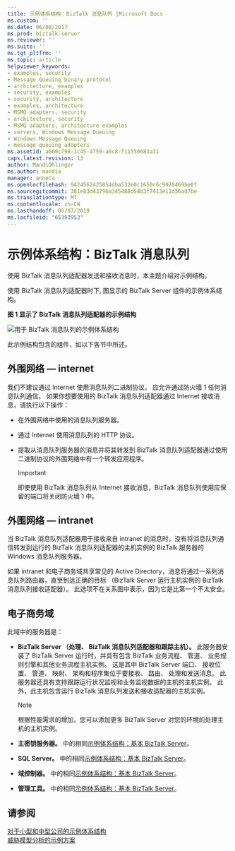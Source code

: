```yaml
---
title: 示例体系结构：BizTalk 消息队列 |Microsoft Docs
ms.custom: ''
ms.date: 06/08/2017
ms.prod: biztalk-server
ms.reviewer: ''
ms.suite: ''
ms.tgt_pltfrm: ''
ms.topic: article
helpviewer_keywords:
- examples, security
- Message Queuing binary protocol
- architecture, examples
- security, examples
- security, architecture
- examples, architecture
- MSMQ adapters, security
- architecture, security
- MSMQ adapters, architecture examples
- servers, Windows Message Queuing
- Windows Message Queuing
- message queuing adapters
ms.assetid: a660c798-1c45-4759-a6c8-f11550683a31
caps.latest.revision: 13
author: MandiOhlinger
ms.author: mandia
manager: anneta
ms.openlocfilehash: 9424562425854dba532e0c1650c6c9070469be0f
ms.sourcegitcommit: 381e83d43796a345488d54b3f7413e11d56ad7be
ms.translationtype: MT
ms.contentlocale: zh-CN
ms.lasthandoff: 05/07/2019
ms.locfileid: "65393953"
---
```

# <a name="sample-architecture-biztalk-message-queuing"></a>示例体系结构：BizTalk 消息队列
使用 BizTalk 消息队列适配器发送和接收消息时，本主题介绍对示例结构。  
  
 使用 BizTalk 消息队列适配器时下, 图显示的 BizTalk Server 组件的示例体系结构。  
  
 **图 1 显示了 BizTalk 消息队列适配器的示例结构**  
  
 ![用于 BizTalk 消息队列的示例体系结构](../core/media/tdi-sec-refarch-msmq.gif "TDI_Sec_RefArch_MSMQ")  
  
 此示例结构包含的组件，如以下各节中所述。  
  
## <a name="perimeter-networkinternet"></a>外围网络 ― internet  
 我们不建议通过 Internet 使用消息队列二进制协议。 应允许通过防火墙 1 任何消息队列通信。 如果你想要使用的 BizTalk 消息队列适配器通过 Internet 接收消息，请执行以下操作：  
  
-   在外围网络中使用的消息队列服务器。  
  
-   通过 Internet 使用消息队列的 HTTP 协议。  
  
-   提取从消息队列服务器的消息并将其转发到 BizTalk 消息队列适配器通过使用二进制协议的外围网络中有一个转发应用程序。  
  
    > [!IMPORTANT]
    >  即使使用 BizTalk 消息队列从 Internet 接收消息，BizTalk 消息队列使用应保留的端口将关闭防火墙 1 中。  
  
## <a name="perimeter-networkintranet"></a>外围网络 ― intranet  
 当 BizTalk 消息队列适配器用于接收来自 intranet 的消息时，没有将消息队列通信转发到运行的 BizTalk 消息队列适配器的主机实例的 BizTalk 服务器的 Windows 消息队列服务器。  
  
 如果 intranet 和电子商务域共享常见的 Active Directory，消息将通过一系列消息队列路由器，直至到达正确的目标 （BizTalk Server 运行主机实例的 BizTalk 消息队列接收适配器）。 此选项不在关系图中表示，因为它是比第一个不太安全。  
  
## <a name="e-business-domain"></a>电子商务域  
 此域中的服务器是：  
  
-   **BizTalk Server （处理、 BizTalk 消息队列适配器和跟踪主机）。** 此服务器安装了 BizTalk Server 运行时，并具有包含 BizTalk 业务流程、 管道、 业务规则引擎和其他业务流程主机实例。 这是其中 BizTalk Server 端口、 接收位置、 管道、 映射、 架构和程序集位于要接收、 路由、 处理和发送消息。 此服务器还具有支持跟踪运行状况监视和业务监视数据的主机的主机实例。 此外，此主机包含运行 BizTalk 消息队列发送和接收适配器的主机实例。  
  
    > [!NOTE]
    >  根据性能需求的增加，您可以添加更多 BizTalk Server 对您的环境的处理主机的主机实例。  
  
-   **主密钥服务器。** 中的相同[示例体系结构：基本 BizTalk Server](../core/sample-architecture-base-biztalk-server.md)。  
  
-   **SQL Server。** 中的相同[示例体系结构：基本 BizTalk Server](../core/sample-architecture-base-biztalk-server.md)。  
  
-   **域控制器。** 中的相同[示例体系结构：基本 BizTalk Server](../core/sample-architecture-base-biztalk-server.md)。  
  
-   **管理工具。** 中的相同[示例体系结构：基本 BizTalk Server](../core/sample-architecture-base-biztalk-server.md)。  
  
## <a name="see-also"></a>请参阅  
 [对于小型和中型公司的示例体系结构](../core/sample-architectures-for-small-medium-sized-companies.md)   
 [威胁模型分析的示例方案](../core/sample-scenarios-for-threat-model-analysis.md)